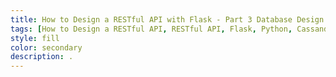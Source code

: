 ```yaml
---
title: How to Design a RESTful API with Flask - Part 3 Database Design
tags: [How to Design a RESTful API, RESTful API, Flask, Python, Cassandra, Redis, Database]
style: fill
color: secondary
description: .
---
```



